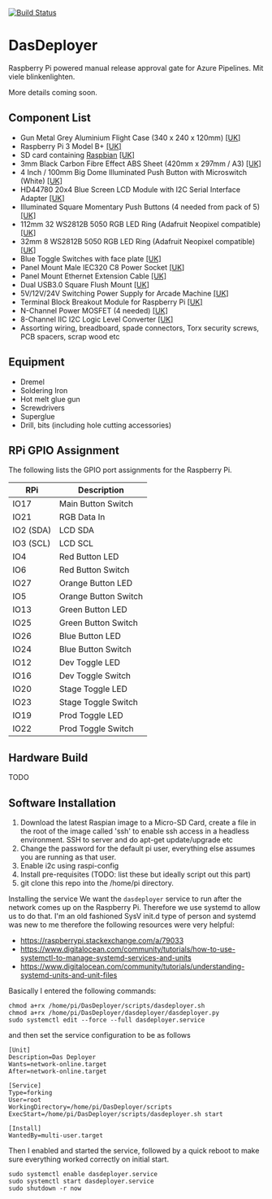 [![Build Status](https://dev.azure.com/martin/DasDeployer/_apis/build/status/martinwoodward.DasDeployer?branchName=master&label=DasBuild)](https://dev.azure.com/martin/DasDeployer/_build/latest?definitionId=43&branchName=master)

# DasDeployer

Raspberry Pi powered manual release approval gate for Azure Pipelines. Mit viele blinkenlighten.

More details coming soon.

## Component List
 - Gun Metal Grey Aluminium Flight Case (340 x 240 x 120mm) [[UK]](https://amzn.to/2v9PrQS)
 - Raspberry Pi 3 Model B+ [[UK]](https://amzn.to/2KLshuM)
 - SD card containing [Raspbian](https://www.raspberrypi.org/downloads/raspbian/) [[UK]](https://amzn.to/2UqUDKE)
 - 3mm Black Carbon Fibre Effect ABS Sheet (420mm x 297mm / A3) [[UK]](https://amzn.to/2XfYHPp)
 - 4 Inch / 100mm Big Dome Illuminated Push Button with Microswitch (White) [[UK]](https://amzn.to/2KG42Ox)
 - HD44780 20x4 Blue Screen LCD Module with I2C Serial Interface Adapter [[UK]](https://amzn.to/2V8PiM6)
 - Illuminated Square Momentary Push Buttons (4 needed from pack of 5) [[UK]](https://amzn.to/2KJMPEa)
 - 112mm 32 WS2812B 5050 RGB LED Ring (Adafruit Neopixel compatible) [[UK]](https://amzn.to/2V5ClD0)
 - 32mm 8 WS2812B 5050 RGB LED Ring (Adafruit Neopixel compatible) [[UK]](https://amzn.to/2KKgZqD)
 - Blue Toggle Switches with face plate [[UK]](https://amzn.to/2VQ2gvt)
 - Panel Mount Male IEC320 C8 Power Socket [[UK]](https://amzn.to/2VOCcAW)
 - Panel Mount Ethernet Extension Cable [[UK]](https://amzn.to/2vdWHLv)
 - Dual USB3.0 Square Flush Mount [[UK]](https://amzn.to/2v5Q4el)
 - 5V/12V/24V Switching Power Supply for Arcade Machine [[UK]](https://amzn.to/2VPowpo)
 - Terminal Block Breakout Module for Raspberry Pi [[UK]](https://amzn.to/2VUm4Ox)
 - N-Channel Power MOSFET (4 needed) [[UK]](https://amzn.to/2KHKY2q)
 - 8-Channel IIC I2C Logic Level Converter [[UK]](https://amzn.to/2VEK0IH)
 - Assorting wiring, breadboard, spade connectors, Torx security screws, PCB spacers, scrap wood etc
 
## Equipment
 - Dremel
 - Soldering Iron
 - Hot melt glue gun
 - Screwdrivers
 - Superglue
 - Drill, bits (including hole cutting accessories)

## RPi GPIO Assignment
The following lists the GPIO port assignments for the Raspberry Pi.

| RPi   | Description   |
| ----- | ------------- |
| IO17  | Main Button Switch |
| IO21  | RGB Data In |
| IO2 (SDA)   | LCD SDA |
| IO3 (SCL)   | LCD SCL |
| IO4   | Red Button LED |
| IO6   | Red Button Switch |
| IO27  | Orange Button LED |
| IO5   | Orange Button Switch |
| IO13  | Green Button LED |
| IO25  | Green Button Switch |
| IO26  | Blue Button LED |
| IO24  | Blue Button Switch |
| IO12  | Dev Toggle LED |
| IO16  | Dev Toggle Switch |
| IO20  | Stage Toggle LED |
| IO23  | Stage Toggle Switch |
| IO19  | Prod Toggle LED|
| IO22  | Prod Toggle Switch |

## Hardware Build
TODO

## Software Installation
1. Download the latest Raspian image to a Micro-SD Card, create a file in the root of the image called 'ssh' to enable ssh access in a headless environment. SSH to server and do apt-get update/upgrade etc
2. Change the password for the default pi user, everything else assumes you are running as that user.
3. Enable i2c using raspi-config
4. Install pre-requisites (TODO: list these but ideally script out this part)
5. git clone this repo into the /home/pi directory.

Installing the service
We want the `dasdeployer` service to run after the network comes up on the Raspberry Pi.  Therefore we use systemd to allow us to do that.  I'm an old fashioned SysV init.d type of person and systemd was new to me therefore the following resources were very helpful:

 - https://raspberrypi.stackexchange.com/a/79033
 - https://www.digitalocean.com/community/tutorials/how-to-use-systemctl-to-manage-systemd-services-and-units
 - https://www.digitalocean.com/community/tutorials/understanding-systemd-units-and-unit-files

Basically I entered the following commands:

```
chmod a+rx /home/pi/DasDeployer/scripts/dasdeployer.sh
chmod a+rx /home/pi/DasDeployer/dasdeployer/dasdeployer.py
sudo systemctl edit --force --full dasdeployer.service
```

and then set the service configuration to be as follows

```
[Unit]
Description=Das Deployer
Wants=network-online.target
After=network-online.target

[Service]
Type=forking
User=root
WorkingDirectory=/home/pi/DasDeployer/scripts
ExecStart=/home/pi/DasDeployer/scripts/dasdeployer.sh start

[Install]
WantedBy=multi-user.target
```

Then I enabled and started the service, followed by a quick reboot to make sure everything worked correctly on initial start.

```
sudo systemctl enable dasdeployer.service
sudo systemctl start dasdeployer.service
sudo shutdown -r now
```


